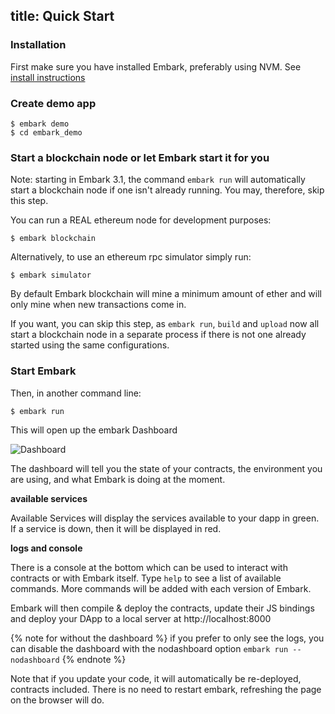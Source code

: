 title: Quick Start
---

### Installation

First make sure you have installed Embark, preferably using NVM. See [install instructions](index.html#Requirements)

### Create demo app

<pre><code class="shell">$ embark demo
$ cd embark_demo
</code></pre>

### Start a blockchain node or let Embark start it for you

Note: starting in Embark 3.1, the command `embark run` will automatically start a blockchain node if one isn't already running. You may, therefore, skip this step.

You can run a REAL ethereum node for development purposes:

<pre><code class="shell">$ embark blockchain
</code></pre>

Alternatively, to use an ethereum rpc simulator simply run:

<pre><code class="shell">$ embark simulator
</code></pre>

By default Embark blockchain will mine a minimum amount of ether and will only mine when new transactions come in.


If you want, you can skip this step, as `embark run`, `build` and `upload` now all start a blockchain node in a separate process if there is not one already started using the same configurations. 

### Start Embark

Then, in another command line:

<pre><code class="shell">$ embark run
</code></pre>

This will open up the embark Dashboard

![Dashboard](http://i.imgur.com/s4OQZpu.jpg)

The dashboard will tell you the state of your contracts, the environment you are using, and what Embark is doing at the moment.

**available services**

Available Services will display the services available to your dapp in green. If a service is down, then it will be displayed in red.

**logs and console**

There is a console at the bottom which can be used to interact with contracts or with Embark itself. Type ``help`` to see a list of available commands.  More commands will be added with each version of Embark.

Embark will then compile & deploy the contracts, update their JS bindings and deploy your DApp to a local server at http://localhost:8000

{% note for without the dashboard %}
if you prefer to only see the logs, you can disable the dashboard with the nodashboard option ``embark run --nodashboard``
{% endnote %}

Note that if you update your code, it will automatically be re-deployed, contracts included. There is no need to restart embark, refreshing the page on the browser will do.

